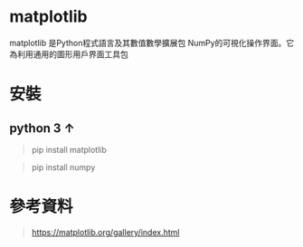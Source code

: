 # matplotlib 
matplotlib 是Python程式語言及其數值數學擴展包 NumPy的可視化操作界面。它為利用通用的圖形用戶界面工具包

# 安裝

## python 3 ↑
> pip install matplotlib

> pip install numpy


# 參考資料
> https://matplotlib.org/gallery/index.html
